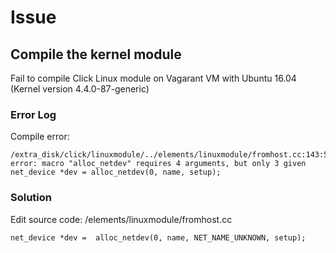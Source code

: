 # Issue #

## Compile the kernel module ##

Fail to compile Click Linux module on Vagarant VM with Ubuntu 16.04 (Kernel version 4.4.0-87-generic)

### Error Log

Compile error:
```
/extra_disk/click/linuxmodule/../elements/linuxmodule/fromhost.cc:143:50: error: macro "alloc_netdev" requires 4 arguments, but only 3 given net_device *dev = alloc_netdev(0, name, setup);
```

### Solution

Edit source code: /elements/linuxmodule/fromhost.cc

```
net_device *dev =  alloc_netdev(0, name, NET_NAME_UNKNOWN, setup);
```
